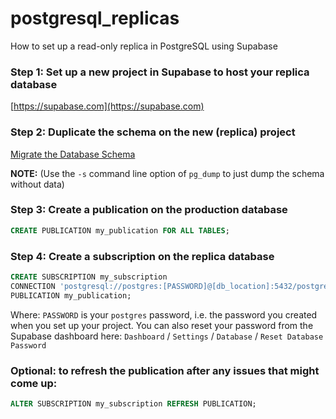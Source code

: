 # postgresql_replicas
How to set up a read-only replica in PostgreSQL using Supabase

### Step 1: Set up a new project in Supabase to host your replica database
[https://supabase.com](https://supabase.com)

### Step 2: Duplicate the schema on the new (replica) project
[Migrate the Database Schema](https://supabase.com/docs/guides/database#migrate-the-database)

**NOTE:** (Use the `-s` command line option of `pg_dump` to just dump the schema without data)

### Step 3: Create a publication on the production database

```sql
CREATE PUBLICATION my_publication FOR ALL TABLES;
```

### Step 4: Create a subscription on the replica database

```sql
CREATE SUBSCRIPTION my_subscription
CONNECTION 'postgresql://postgres:[PASSWORD]@[db_location]:5432/postgres' 
PUBLICATION my_publication;
```
Where:
`PASSWORD` is your `postgres` password, i.e. the password you created when you set up your project.  You can also reset your password from the Supabase dashboard here:
`Dashboard` / `Settings` / `Database` / `Reset Database Password`

### Optional: to refresh the publication after any issues that might come up:

```sql
ALTER SUBSCRIPTION my_subscription REFRESH PUBLICATION;
```
